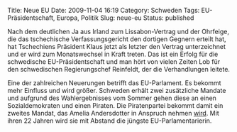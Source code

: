 Title: Neue EU
Date: 2009-11-04 16:19
Category: Schweden
Tags: EU-Präsidentschaft, Europa, Politik
Slug: neue-eu
Status: published

Nach dem deutlichen Ja aus Irland zum Lissabon-Vertrag und der Ohrfeige,
die das tschechische Verfassungsgericht den dortigen Gegnern erteilt
hat, hat Tschechiens Präsident Klaus jetzt als letzter den Vertrag
unterzeichnet und er wird zum Monatswechsel in Kraft treten. Das ist ein
Erfolg für die schwedische EU-Präsidentschaft und man hört von vielen
Zeiten Lob für den schwedischen Regierungschef Reinfeldt, der die
Verhandlungen leitete.

Eine der zahlreichen Neuerungen betrifft das EU-Parlament. Es bekommt
mehr Einfluss und wird größer. Schweden erhält zwei zusätzliche Mandate
und aufgrund des Wahlergebnisses vom Sommer gehen diese an einen
Sozialdemokraten und einen Piraten. Die Piratenpartei bekommt damit ein
zweites Mandat, das Amelia Andersdotter in Anspruch nehmen
[wird](http://www.dn.se/fordjupning/europa2009/piratpartiets-amelia-andersdotter-tar-plats-i-parlamentet-1.988063).
Mit ihren 22 Jahren wird sie mit Abstand die jüngste
EU-Parlamentarierin.


